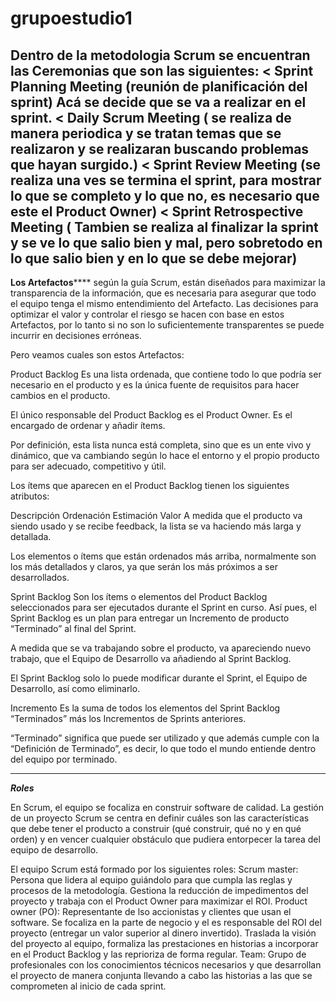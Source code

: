 # grupoestudio1
Dentro de la metodologia Scrum se encuentran las Ceremonias que son las siguientes:
< Sprint Planning Meeting (reunión de planificación del sprint) Acá se decide que se va a realizar en el sprint.
< Daily Scrum Meeting ( se realiza de manera periodica y se tratan temas que se realizaron y se realizaran buscando problemas que hayan surgido.)
< Sprint Review Meeting (se realiza una ves se termina el sprint, para mostrar lo que se completo y lo que no, es necesario que este el Product Owner)
< Sprint Retrospective Meeting ( Tambien se realiza al finalizar la sprint y se ve lo que salio bien y mal, pero sobretodo en lo que salio bien y en lo que se debe mejorar)
----------------------
****Los Artefactos******** según la guía Scrum, están diseñados para maximizar la transparencia de la información, que es necesaria para asegurar que todo el equipo                              tenga el mismo entendimiento del Artefacto.
                           Las decisiones para optimizar el valor y controlar el riesgo se hacen con base en estos Artefactos, por lo tanto si no son lo                                          suficientemente transparentes se puede incurrir en decisiones erróneas.

Pero veamos cuales son estos Artefactos:

Product Backlog
Es una lista ordenada, que contiene todo lo que podría ser necesario en el producto y es la única fuente de requisitos para hacer cambios en el producto.

El único responsable del Product Backlog es el Product Owner. Es el encargado de ordenar y añadir ítems.

Por definición, esta lista nunca está completa, sino que es un ente vivo y dinámico, que va cambiando según lo hace el entorno y el propio producto para ser adecuado, competitivo y útil.

Los ítems que aparecen en el Product Backlog tienen los siguientes atributos:

Descripción
Ordenación
Estimación
Valor
A medida que el producto va siendo usado y se recibe feedback, la lista se va haciendo más larga y detallada.

Los elementos o ítems que están ordenados más arriba, normalmente son los más detallados y claros, ya que serán los más próximos a ser desarrollados.

Sprint Backlog
Son los ítems o elementos del Product Backlog seleccionados para ser ejecutados durante el Sprint en curso. Así pues, el Sprint Backlog es un plan para entregar un Incremento de producto “Terminado” al final del Sprint.

A medida que se va trabajando sobre el producto, va apareciendo nuevo trabajo, que el Equipo de Desarrollo va añadiendo al Sprint Backlog.

El Sprint Backlog solo lo puede modificar durante el Sprint, el Equipo de Desarrollo, así como eliminarlo.

Incremento
Es la suma de todos los elementos del Sprint Backlog “Terminados” más los Incrementos de Sprints anteriores.

“Terminado” significa que puede ser utilizado y que además cumple con la “Definición de Terminado”, es decir, lo que todo el mundo entiende dentro del equipo por terminado.



------------------------------

***Roles***

En Scrum, el equipo se focaliza en construir software de calidad. La gestión de un proyecto Scrum se centra en definir cuáles son las características que debe tener el producto a construir (qué construir, qué no y en qué orden) y en vencer cualquier obstáculo que pudiera entorpecer la tarea del equipo de desarrollo.

El equipo Scrum está formado por los siguientes roles:
Scrum master: Persona que lidera al equipo guiándolo para que cumpla las reglas y procesos de la metodología. Gestiona la reducción de impedimentos del proyecto y trabaja con el Product Owner para maximizar el ROI. 
Product owner (PO): Representante de lso accionistas y clientes que usan el software. Se focaliza en la parte de negocio y el es responsable del ROI del proyecto (entregar un valor superior al dinero invertido). Traslada la visión del proyecto al equipo, formaliza las prestaciones en historias a incorporar en el Product Backlog y las reprioriza de forma regular. 
Team: Grupo de profesionales con los conocimientos técnicos necesarios y que desarrollan el proyecto de manera conjunta llevando a cabo las historias a las que se comprometen al inicio de cada sprint.

